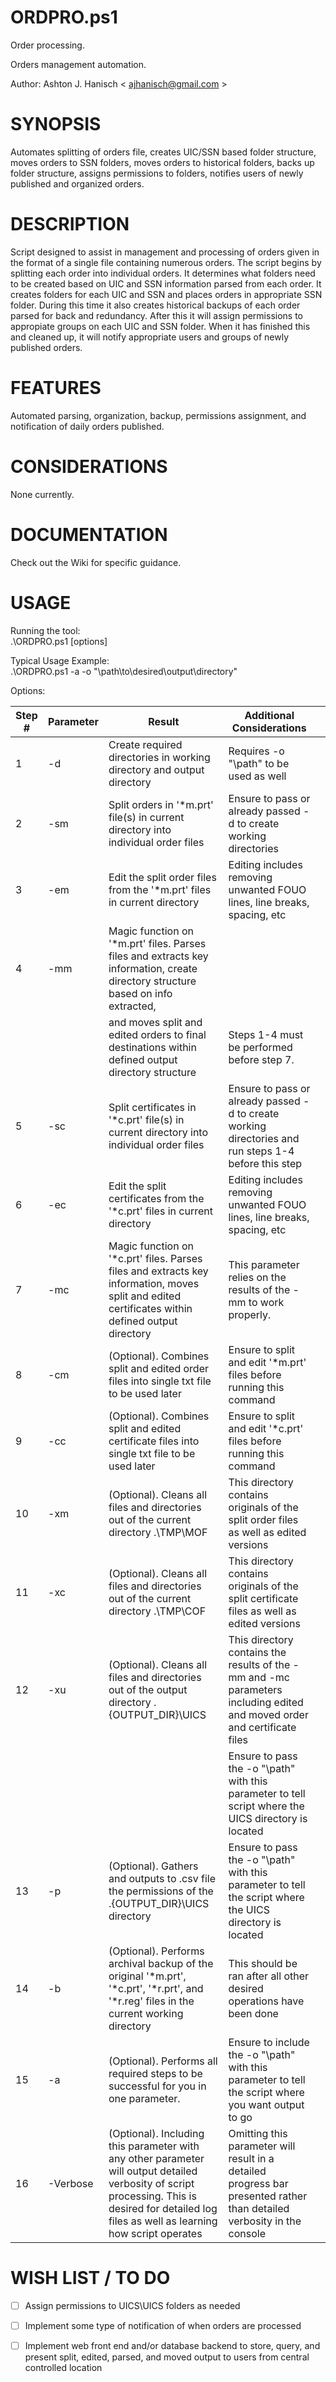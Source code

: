 # **ORDPRO.ps1**  
Order processing.  
  
Orders management automation.  

Author: Ashton J. Hanisch < <ajhanisch@gmail.com> >  
  
# **SYNOPSIS**  
Automates splitting of orders file, creates UIC/SSN based folder structure, moves orders to SSN folders, moves orders to historical folders, backs up folder structure, assigns permissions to folders, notifies users of newly published and organized orders.
  
# **DESCRIPTION**  
Script designed to assist in management and processing of orders given in the format of a single file containing numerous orders. The script begins by splitting each order into individual orders. It determines what folders need to be created based on UIC and SSN information parsed from each order. It creates folders for each UIC and SSN and places orders in appropriate SSN folder. During this time it also creates historical backups of each order parsed for back and redundancy. After this it will assign permissions to appropiate groups on each UIC and SSN folder. When it has finished this and cleaned up, it will notify appropriate users and groups of newly published orders.
    
# **FEATURES**  
Automated parsing, organization, backup, permissions assignment, and notification of daily orders published.
      
# **CONSIDERATIONS**  
None currently.
    
# **DOCUMENTATION**  
Check out the Wiki for specific guidance.  

# **USAGE**  
Running the tool:  
.\ORDPRO.ps1 [options]
  
Typical Usage Example:  
.\ORDPRO.ps1 -a -o "\\path\to\desired\output\directory"
  
Options:   
  
| Step # |  Parameter  |                                                                                              Result                                                                                               |                                                Additional Considerations                                                 |  |
|--------|-------------|---------------------------------------------------------------------------------------------------------------------------------------------------------------------------------------------------|--------------------------------------------------------------------------------------------------------------------------|--|
|    1   |    -d       | Create required directories in working directory and output directory                                                                                                                             | Requires -o "\\path\" to be used as well                                                                                 |  |
|    2   |    -sm      | Split orders in '*m.prt' file(s) in current directory into individual order files                                                                                                                 | Ensure to pass or already passed -d to create working directories                                                        |  |
|    3   |    -em      | Edit the split order files from the '*m.prt' files in current directory                                                                                                                           | Editing includes removing unwanted FOUO lines, line breaks, spacing, etc                                                 |  |
|    4   |    -mm      | Magic function on '*m.prt' files. Parses files and extracts key information, create directory structure based on info extracted,                                                                  |                                                                                                                          |  |
|        |             | and moves split and edited orders to final destinations within defined output directory structure                                                                                                 | Steps 1-4 must be performed before step 7.                                                                               |  |
|    5   |    -sc      | Split certificates in '*c.prt' file(s) in current directory into individual order files                                                                                                           | Ensure to pass or already passed -d to create working directories and run steps 1-4 before this step                     |  |
|    6   |    -ec      | Edit the split certificates from the '*c.prt' files in current directory                                                                                                                          | Editing includes removing unwanted FOUO lines, line breaks, spacing, etc                                                 |  |
|    7   |    -mc      | Magic function on '*c.prt' files. Parses files and extracts key information, moves split and edited certificates within defined output directory                                                  | This parameter relies on the results of the -mm to work properly.                                                        |  |
|    8   |    -cm      | (Optional). Combines split and edited order files into single txt file to be used later                                                                                                           | Ensure to split and edit '*m.prt' files before running this command                                                      |  |
|    9   |    -cc      | (Optional). Combines split and edited certificate files into single txt file to be used later                                                                                                     | Ensure to split and edit '*c.prt' files before running this command                                                      |  |
|   10   |    -xm      | (Optional). Cleans all files and directories out of the current directory .\TMP\MOF                                                                                                               | This directory contains originals of the split order files as well as edited versions                                    |  |
|   11   |    -xc      | (Optional). Cleans all files and directories out of the current directory .\TMP\COF                                                                                                               | This directory contains originals of the split certificate files as well as edited versions                              |  |
|   12   |    -xu      | (Optional). Cleans all files and directories out of the output directory .\{OUTPUT_DIR}\UICS                                                                                                      | This directory contains the results of the -mm and -mc parameters including edited and moved order and certificate files |  |
|        |             |                                                                                                                                                                                                   | Ensure to pass the -o "\\path\" with this parameter to tell script where the UICS directory is located                   |  |
|   13   |    -p       | (Optional). Gathers and outputs to .csv file the permissions of the .\{OUTPUT_DIR}\UICS directory                                                                                                 | Ensure to pass the -o "\\path\" with this parameter to tell the script where the UICS directory is located               |  |
|   14   |    -b       | (Optional). Performs archival backup of the original '*m.prt', '*c.prt', '*r.prt', and '*r.reg' files in the current working directory                                                            | This should be ran after all other desired operations have been done                                                     |  |
|   15   |    -a       | (Optional). Performs all required steps to be successful for you in one parameter.                                                                                                                | Ensure to include the -o "\\path\" with this parameter to tell the script where you want output to go                    |  |
|   16   |    -Verbose | (Optional). Including this parameter with any other parameter will output detailed verbosity of script processing. This is desired for detailed log files as well as learning how script operates | Omitting this parameter will result in a detailed progress bar presented rather than detailed verbosity in the console   |  |

  
# **WISH LIST / TO DO**  
- [ ] Assign permissions to UICS\UICS folders as needed
- [ ] Implement some type of notification of when orders are processed
- [ ] Implement web front end and/or database backend to store, query, and present split, edited, parsed, and moved output to users from central controlled location
  
